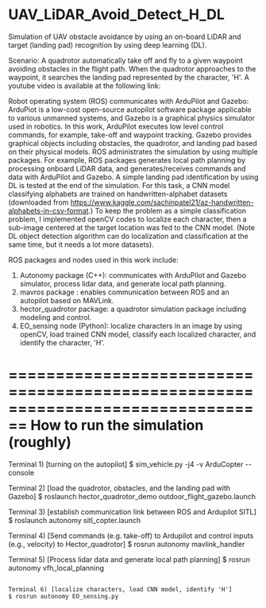 # UAV_LiDAR_Avoid_Detect_H_DL
Simulation of UAV obstacle avoidance by using an on-board LiDAR and target (landing pad) recognition by using deep learning (DL).

Scenario: A quadrotor automatically take off and fly to a given waypoint avoiding obstacles in the flight path. When the quadrotor approaches to the waypoint, it searches the landing pad represented by the character, 'H'. A youtube video is available at the following link:


Robot operating system (ROS) communicates with ArduPilot and Gazebo: ArduPiot is a low-cost open-source autopilot software package applicable to various unmanned systems, and Gazebo is a graphical physics simulator used in robotics. In this work, ArduPilot executes low level control commands, for example, take-off and waypoint tracking. Gazebo provides graphical objects including obstacles, the quadrotor, and landing pad based on their physical models. ROS administrates the simulation by using multiple packages. For example, ROS packages generates local path planning by processing onboard LiDAR data, and generates/receives commands and data with ArduPilot and Gazebo. A simple landing pad identification by using DL is tested at the end of the simulation. For this task, a CNN model classifying alphabets are trained on handwritten-alphabet datasets (downloaded from https://www.kaggle.com/sachinpatel21/az-handwritten-alphabets-in-csv-format.) To keep the problem as a simple classification problem, I implemented openCV codes to localize each character, then a sub-image centered at the target location was fed to the CNN model. (Note DL object detection algorithm can do localization and classification at the same time, but it needs a lot more datasets).


ROS packages and nodes used in this work include:
1)  Autonomy package (C++): communicates with ArduPilot and Gazebo simulator, process lidar data, and generate local path planning. 
2)  mavros package : enables communication between ROS and an autopilot based on MAVLink.
2)  hector_quadrotor package: a quadrotor simulation package including modeling and control.
4)  EO_sensing node (Python): localize characters in an image by using openCV, load trained CNN model, classify each localized character, and identify the character, 'H'.

================================================================================
How to run the simulation (roughly)
================================================================================
Terminal 1) [turning on the autopilot]
$ sim_vehicle.py -j4 -v ArduCopter --console

Terminal 2) [load the quadrotor, obstacles, and the landing pad with Gazebo]
$ roslaunch hector_quadrotor_demo outdoor_flight_gazebo.launch

Terminal 3) [establish communication link between ROS and Ardupilot SITL]
$ roslaunch autonomy sitl_copter.launch     

Terminal 4) [Send commands (e.g. take-off) to Ardupilot and control inputs (e.g., velocity) to Hector_quadrotor] 
$ rosrun autonomy mavlink_handler

Terminal 5) [Process lidar data and generate local path planning]
$ rosrun autonomy vfh_local_planning

~~~ Wait until the quadroter reaches close to a given waypoint~~~~~ 

Terminal 6) [localize characters, load CNN model, identify 'H']
$ rosrun autonomy EO_sensing.py

